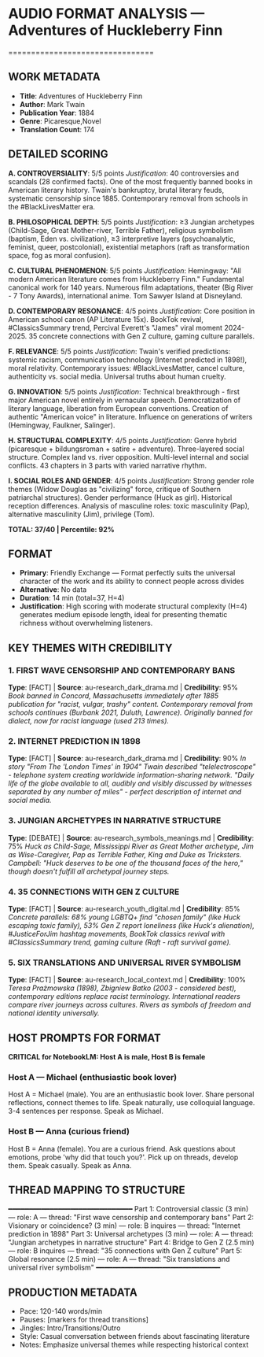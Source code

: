 # AUDIO FORMAT ANALYSIS — Adventures of Huckleberry Finn
================================

## WORK METADATA
- **Title**: Adventures of Huckleberry Finn
- **Author**: Mark Twain
- **Publication Year**: 1884
- **Genre**: Picaresque,Novel
- **Translation Count**: 174

## DETAILED SCORING

**A. CONTROVERSIALITY**: 5/5 points
*Justification*: 40 controversies and scandals (28 confirmed facts). One of the most frequently banned books in American literary history. Twain's bankruptcy, brutal literary feuds, systematic censorship since 1885. Contemporary removal from schools in the #BlackLivesMatter era.

**B. PHILOSOPHICAL DEPTH**: 5/5 points
*Justification*: ≥3 Jungian archetypes (Child-Sage, Great Mother-river, Terrible Father), religious symbolism (baptism, Eden vs. civilization), ≥3 interpretive layers (psychoanalytic, feminist, queer, postcolonial), existential metaphors (raft as transformation space, fog as moral confusion).

**C. CULTURAL PHENOMENON**: 5/5 points
*Justification*: Hemingway: "All modern American literature comes from Huckleberry Finn." Fundamental canonical work for 140 years. Numerous film adaptations, theater (Big River - 7 Tony Awards), international anime. Tom Sawyer Island at Disneyland.

**D. CONTEMPORARY RESONANCE**: 4/5 points
*Justification*: Core position in American school canon (AP Literature 15x). BookTok revival, #ClassicsSummary trend, Percival Everett's "James" viral moment 2024-2025. 35 concrete connections with Gen Z culture, gaming culture parallels.

**F. RELEVANCE**: 5/5 points
*Justification*: Twain's verified predictions: systemic racism, communication technology (Internet predicted in 1898!), moral relativity. Contemporary issues: #BlackLivesMatter, cancel culture, authenticity vs. social media. Universal truths about human cruelty.

**G. INNOVATION**: 5/5 points
*Justification*: Technical breakthrough - first major American novel entirely in vernacular speech. Democratization of literary language, liberation from European conventions. Creation of authentic "American voice" in literature. Influence on generations of writers (Hemingway, Faulkner, Salinger).

**H. STRUCTURAL COMPLEXITY**: 4/5 points
*Justification*: Genre hybrid (picaresque + bildungsroman + satire + adventure). Three-layered social structure. Complex land vs. river opposition. Multi-level internal and social conflicts. 43 chapters in 3 parts with varied narrative rhythm.

**I. SOCIAL ROLES AND GENDER**: 4/5 points
*Justification*: Strong gender role themes (Widow Douglas as "civilizing" force, critique of Southern patriarchal structures). Gender performance (Huck as girl). Historical reception differences. Analysis of masculine roles: toxic masculinity (Pap), alternative masculinity (Jim), privilege (Tom).

**TOTAL: 37/40 | Percentile: 92%**

## FORMAT
- **Primary**: Friendly Exchange — Format perfectly suits the universal character of the work and its ability to connect people across divides
- **Alternative**: No data
- **Duration**: 14 min (total=37, H=4)
- **Justification**: High scoring with moderate structural complexity (H=4) generates medium episode length, ideal for presenting thematic richness without overwhelming listeners.

## KEY THEMES WITH CREDIBILITY

### 1. FIRST WAVE CENSORSHIP AND CONTEMPORARY BANS
**Type**: [FACT] | **Source**: au-research_dark_drama.md | **Credibility**: 95%
*Book banned in Concord, Massachusetts immediately after 1885 publication for "racist, vulgar, trashy" content. Contemporary removal from schools continues (Burbank 2021, Duluth, Lawrence). Originally banned for dialect, now for racist language (used 213 times).*

### 2. INTERNET PREDICTION IN 1898
**Type**: [FACT] | **Source**: au-research_dark_drama.md | **Credibility**: 90%
*In story "From The 'London Times' in 1904" Twain described "telelectroscope" - telephone system creating worldwide information-sharing network. "Daily life of the globe available to all, audibly and visibly discussed by witnesses separated by any number of miles" - perfect description of internet and social media.*

### 3. JUNGIAN ARCHETYPES IN NARRATIVE STRUCTURE
**Type**: [DEBATE] | **Source**: au-research_symbols_meanings.md | **Credibility**: 75%
*Huck as Child-Sage, Mississippi River as Great Mother archetype, Jim as Wise-Caregiver, Pap as Terrible Father, King and Duke as Tricksters. Campbell: "Huck deserves to be one of the thousand faces of the hero," though doesn't fulfill all archetypal journey steps.*

### 4. 35 CONNECTIONS WITH GEN Z CULTURE
**Type**: [FACT] | **Source**: au-research_youth_digital.md | **Credibility**: 85%
*Concrete parallels: 68% young LGBTQ+ find "chosen family" (like Huck escaping toxic family), 53% Gen Z report loneliness (like Huck's alienation), #JusticeForJim hashtag movements, BookTok classics revival with #ClassicsSummary trend, gaming culture (Raft - raft survival game).*

### 5. SIX TRANSLATIONS AND UNIVERSAL RIVER SYMBOLISM
**Type**: [FACT] | **Source**: au-research_local_context.md | **Credibility**: 100%
*Teresa Prażmowska (1898), Zbigniew Batko (2003 - considered best), contemporary editions replace racist terminology. International readers compare river journeys across cultures. Rivers as symbols of freedom and national identity universally.*

## HOST PROMPTS FOR FORMAT

**CRITICAL for NotebookLM: Host A is male, Host B is female**

### Host A — Michael (enthusiastic book lover)
Host A = Michael (male). 
You are an enthusiastic book lover. Share personal reflections, connect themes to life. Speak naturally, use colloquial language. 3-4 sentences per response. Speak as Michael.

### Host B — Anna (curious friend)
Host B = Anna (female). 
You are a curious friend. Ask questions about emotions, probe 'why did that touch you?'. Pick up on threads, develop them. Speak casually. Speak as Anna.

## THREAD MAPPING TO STRUCTURE
━━━━━━━━━━━━━━━━━━━━━━━━━━━━━━
Part 1: Controversial classic (3 min) — role: A — thread: "First wave censorship and contemporary bans"
Part 2: Visionary or coincidence? (3 min) — role: B inquires — thread: "Internet prediction in 1898"
Part 3: Universal archetypes (3 min) — role: A — thread: "Jungian archetypes in narrative structure"
Part 4: Bridge to Gen Z (2.5 min) — role: B inquires — thread: "35 connections with Gen Z culture"
Part 5: Global resonance (2.5 min) — role: A — thread: "Six translations and universal river symbolism"
━━━━━━━━━━━━━━━━━━━━━━━━━━━━━━

## PRODUCTION METADATA
- Pace: 120-140 words/min
- Pauses: [markers for thread transitions]
- Jingles: Intro/Transitions/Outro
- Style: Casual conversation between friends about fascinating literature
- Notes: Emphasize universal themes while respecting historical context
